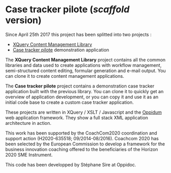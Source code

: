 Case tracker pilote (*scaffold* version)
=======

Since April 25th 2017 this project has been splitted into two projects :

* [XQuery Content Management Library](https://github.com/ssire/xquery-cm-lib)
* [Case tracker pilote](https://github.com/ssire/case-tracker-pilote) demonstration application

The **XQuery Content Management Library** project contains all the common libraries and data used to create applications with workflow management, semi-structured content editing, formular generation and e-mail output. You can clone it to create content management applications.

The **Case tracker pilote** project contains a demonstration case tracker application built with the previous library. You can clone it to quickly get an overview of application development, or you can copy it and use it as an initial code base to create a custom case tracker application.

These projects are written in XQuery / XSLT / Javascript and the [Oppidum](https://github.com/ssire/oppidum) web application framework. They show a full stack XML application architecture in action.

This work has been supported by the CoachCom2020 coordination and support action (H2020-635518; 09/2014-08/2016). Coachcom 2020 has been selected by the European Commission to develop a framework for the business innovation coaching offered to the beneficiaries of the Horizon 2020 SME Instrument.

This code has been developped by Stéphane Sire at Oppidoc.
